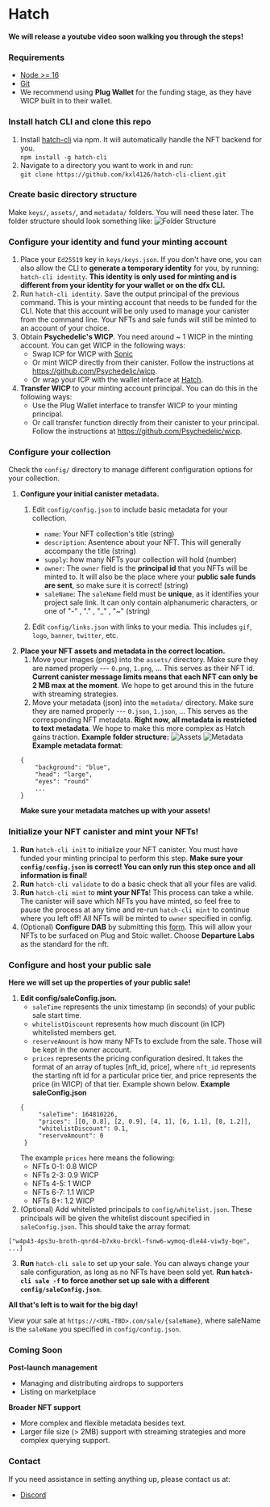 # Hatch

**We will release a youtube video soon walking you through the steps!**

### Requirements
- [Node >= 16](https://nodejs.org/en/)
- [Git](https://github.com/git-guides/install-git)
- We recommend using **Plug Wallet** for the funding stage, as they have WICP built in to their wallet. 

### Install hatch CLI and clone this repo
1. Install [hatch-cli](https://www.npmjs.com/package/hatch-cli) via npm. It will automatically handle the NFT backend for you. <br/> `npm install -g hatch-cli`
2. Navigate to a directory you want to work in and run:<br/>
`git clone https://github.com/kxl4126/hatch-cli-client.git`

### Create basic directory structure
Make `keys/`, `assets/`, and `metadata/` folders. You will need these later.
The folder structure should look something like:
![Folder Structure](https://i.imgur.com/hib3a0g.png)

### Configure your identity and fund your minting account
1. Place your `Ed25519` key in `keys/keys.json`. If you don't have one, you can also allow the CLI to **generate a temporary identity** for you, by running: `hatch-cli identity`. **This identity is only used for minting and is different from your identity for your wallet or on the dfx CLI.**
2. Run `hatch-cli identity`. 
Save the output principal of the previous command. This is your minting account that needs to be funded for the CLI. Note that this account will be only used to manage your canister from the command line. Your NFTs and sale funds will still be minted to an account of your choice.
3. Obtain **Psychedelic's WICP**. You need around ~ 1 WICP in the minting account. You can get WICP in the following ways:
   - Swap ICP for WICP with [Sonic](https://sonic.ooo/)
   - Or mint WICP directly from their canister. Follow the instructions at https://github.com/Psychedelic/wicp.
   - Or wrap your ICP with the wallet interface at [Hatch](hatch.com).
4. **Transfer WICP** to your minting account principal. You can do this in the following ways:
   -  Use the Plug Wallet interface to transfer WICP to your minting principal.
   -  Or call transfer function directly from their canister to your principal. Follow the instructions at https://github.com/Psychedelic/wicp.

### Configure your collection
Check the `config/` directory to manage different configuration options for your collection.
1. **Configure your initial canister metadata.**
   1. Edit `config/config.json` to include basic metadata for your collection.
      - `name`: Your NFT collection's title (string)
      - `description`: Asentence about your NFT. This will generally accompany the title (string)
      - `supply`: how many NFTs your collection will hold (number)
      - `owner`: The `owner` field is the **principal id** that you NFTs will be minted to. It will also be the place where your **public sale funds are sent**, so make sure it is correct! (string)
      - `saleName`: The `saleName` field must be **unique**, as it identifies your project sale link. It can only contain alphanumeric characters, or one of "-" , "." , "_" , "~"  (string)
   
   2. Edit `config/links.json` with links to your media. This includes `gif`, `logo`, `banner`, `twitter`, etc.
2. **Place your NFT assets and metadata in the correct location.**
   1. Move your images (pngs) into the `assets/` directory. Make sure they are named properly --- `0.png`, `1.png`, ...  This serves as their NFT id. **Current canister message limits means that each NFT can only be 2 MB max at the moment**. We hope to get around this in the future with streaming strategies.
   2. Move your metadata (json) into the `metadata/` directory. Make sure they are named properly --- `0.json`, `1.json`, ... This serves as the corresponding NFT metadata. **Right now, all metadata is restricted to text metadata**. We hope to make this more complex as Hatch gains traction.
   **Example folder structure:**
   ![Assets](https://i.imgur.com/3Ny9myT.png)
   ![Metadata](https://i.imgur.com/ZsaiwQI.png)
    **Example metadata format**:
    ```
    {
        "background": "blue",
        "head": "large",
        "eyes": "round"
        ...
    }
    ```
    **Make sure your metadata matches up with your assets!**

### Initialize your NFT canister and mint your NFTs!
1. **Run** `hatch-cli init` to initialize your NFT canister. You must have funded your minting principal to perform this step. **Make sure your `config/config.json` is correct! You can only run this step once and all information is final!**
2. **Run** `hatch-cli validate` to do a basic check that all your files are valid.
3. **Run** `hatch-cli mint` to **mint your NFTs**! This process can take a while. The canister will save which NFTs you have minted, so feel free to pause the process at any time and re-run `hatch-cli mint` to continue where you left off! All NFTs will be minted to `owner` specified in config.
4. (Optional) **Configure DAB** by submitting this [form](assets/0.pnghttps://dab-ooo.typeform.com/nft-list?typeform-source=dab.ooo). This will allow your NFTs to be surfaced on Plug and Stoic wallet. Choose **Departure Labs** as the standard for the nft.

### Configure and host your public sale
**Here we will set up the properties of your public sale!**
1. **Edit config/saleConfig.json.**
   - `saleTime` represents the unix timestamp (in seconds) of your public sale start time.
   - `whitelistDiscount` represents how much discount (in ICP) whitelisted members get.
   - `reserveAmount` is how many NFTs to exclude from the sale. Those will be kept in the owner account.
   - `prices` represents the pricing configuration desired. It takes the format of an array of tuples [nft_id, price], where `nft_id` represents the starting nft id for a particular price tier, and price represents the price (in WICP) of that tier. Example shown below.
   **Example saleConfig.json**
   ```
   {
        "saleTime": 164810226,
        "prices": [[0, 0.8], [2, 0.9], [4, 1], [6, 1.1], [8, 1.2]],
        "whitelistDiscount": 0.1,
        "reserveAmount": 0
    }
    ```
    The example `prices` here means the following:
    - NFTs 0-1: 0.8 WICP
    - NFTs 2-3: 0.9 WICP
    - NFTs 4-5: 1 WICP
    - NFTs 6-7: 1.1 WICP
    - NFTs 8+: 1.2 WICP
2. (Optional) Add whitelisted principals to `config/whitelist.json`. These principals will be given the whitelist discount specified in `saleConfig.json`. This should take the array format:
```
["w4p43-4ps3u-broth-qnrd4-b7xku-brckl-fsnw6-wymoq-dle44-viw3y-bqe", ...]
```
3. **Run** `hatch-cli sale` to set up your sale. You can always change your sale configuration, as long as no NFTs have been sold yet. **Run `hatch-cli sale -f` to force another set up sale with a different `config/saleConfig.json`**.

**All that's left is to wait for the big day!**

View your sale at `https://<URL-TBD>.com/sale/{saleName}`, where saleName is the `saleName` you specified in `config/config.json`.
### Coming Soon
**Post-launch management**
- Managing and distributing airdrops to supporters
- Listing on marketplace

**Broader NFT support**
- More complex and flexible metadata besides text.
- Larger file size (> 2MB) support with streaming strategies and more complex querying support.
### Contact  
If you need assistance in setting anything up, please contact us at:
- [Discord](https://discord.gg/n77xjyspDR)